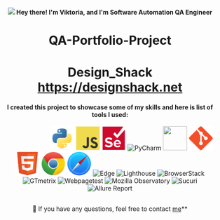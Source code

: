 <h4 align="center">
<img src="https://media.giphy.com/media/hvRJCLFzcasrR4ia7z/giphy.gif" width="20px"/> Hey there! I'm Viktoria, and I'm Software Automation QA Engineer
</h4>

<div align="center">
  
  # QA-Portfolio-Project
  # Design_Shack https://designshack.net
</div>


<div align="center">
</div>                                                                                         

<h4 align="center"> I created this project to showcase some of my skills and here is list of tools I used:</h4>

<div align="center">
  &nbsp;&nbsp;&nbsp;&nbsp;&nbsp;&nbsp;&nbsp;&nbsp;&nbsp;&nbsp;&nbsp;&nbsp;&nbsp;&nbsp;&nbsp;&nbsp;&nbsp;&nbsp;&nbsp;&nbsp;&nbsp;&nbsp;&nbsp;&nbsp; 
  <img src="https://github.com/devicons/devicon/blob/master/icons/python/python-original.svg" title="Python" alt="Python" width="55" height="55"/>
  <img src="https://github.com/devicons/devicon/blob/master/icons/javascript/javascript-original.svg" title="JavaScript" alt="JavaScript" width="55" height="55"/>
  <img src="https://github.com/devicons/devicon/blob/master/icons/selenium/selenium-original.svg" title="Selenium WebDriver" alt="Selenium WebDriver" width="55"/>
  <img src="https://upload.wikimedia.org/wikipedia/commons/1/1d/PyCharm_Icon.svg" title="PyCharm" alt="PyCharm" width="55"/>
  <img src="https://res.cloudinary.com/postman/image/upload/t_team_logo/v1629869194/team/2893aede23f01bfcbd2319326bc96a6ed0524eba759745ed6d73405a3a8b67a8" width="55" height="55"/>
  <img src="https://github.com/devicons/devicon/blob/master/icons/git/git-original.svg" width="55" height="55" />
  <img src="https://github.com/devicons/devicon/blob/master/icons/html5/html5-original.svg" title="HTML5" alt="HTML" width="55" height="55"/>
  <img src="https://github.com/devicons/devicon/blob/master/icons/chrome/chrome-original.svg" title="Chrome" alt="Chrome" width="55" height="55"/>
  <img src="https://github.com/devicons/devicon/blob/master/icons/safari/safari-original.svg" title="Safari" alt="Safari" width="55" height="55"/>
  <img src="https://avatars.githubusercontent.com/u/11354582?s=200&v=4" title="Edge" alt="Edge" width="55"/>
  <img src="https://lh3.googleusercontent.com/JsGtt7BHEbHhQl5OzJikROL49WGoN0fBNcU_mvLRjWqx7nm7r7rzdG0DpET4qcK1FhNkFpcKf600G-Eoxx-_q3D4iA=s120" title="Lighthouse" alt="Lighthouse" width="55"/>
  <img src="https://images.g2crowd.com/uploads/product/image/large_detail/large_detail_49cb08ff13adca52db37c64dd94c2154/browserstack-browserstack.png" title="BrowserStack" alt="BrowserStack" width="55"/>
  <img src="https://cdn.icon-icons.com/icons2/2699/PNG/512/gtmetrix_logo_icon_171030.png" title="GTmetrix" alt="GTmetrix" width="110"/>
  <img src="https://encrypted-tbn0.gstatic.com/images?q=tbn:ANd9GcSRplwLESVT3BCXH-I8IjHEKpUjBMg2x4OH4K_zhavV5z2c_celnSza3Ogv615aDY8BWWg&usqp=CAU" title="Webpagetest" alt="Webpagetest" width="55"/>
  <img src="https://pipedream.com/s.v0/app_mvNhlp/logo/orig" title="Mozilla Observatory" alt="Mozilla Observatory" width="55"/>
  <img src="https://ps.w.org/sucuri-scanner/assets/icon-256x256.png?rev=2875755" title="Sucuri" alt="Sucuri" width="55"/>
  <img src="https://avatars.githubusercontent.com/u/5879127?s=200&v=4" title="Allure Report" alt="Allure Report" width="55"/>

  ##
📩 If you have any questions, feel free to contact <a href="mailto:viktoria.voloshina.v@gmail.com">me</a>**  
